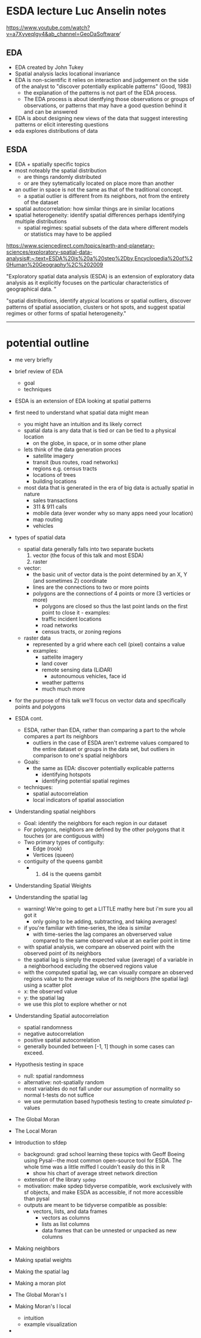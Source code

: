 # ESDA lecture Luc Anselin notes

https://www.youtube.com/watch?v=a7XyyeqIgy4&ab_channel=GeoDaSoftware⁄

## EDA 

- EDA created by John Tukey
- Spatial analysis lacks locational invariance 
- EDA is non-scientific it relies on interaction and judgement on the side of the analyst to "discover potentially explicable patterns" (Good, 1983)
  - the explanation of the patterns is not part of the EDA process.
  - The EDA process is about identfying those observations or groups of observations, or patterns that may have a good question behind it and can be answered
- EDA is about designing new views of the data that suggest interesting patterns or elicit interesting questions 
- eda explores distributions of data 

## ESDA 

- EDA + spatially specific topics
- most noteably the spatial distribution 
  - are things randomly distributed 
  - or are they sytematically located on place more than another 
- an outlier in space is not the same as that of the traditional concept. 
  - a spatial outlier is different from its neighbors, not from the entirety of the dataset 
- spatial autocorrelation: how similar things are in similar locations
- spatial heterogeneity: identify spatial differences perhaps identifying multiple distributions
  - spatial regimes: spatial subsets of the data where different models or statistics may have to be applied
  
  
https://www.sciencedirect.com/topics/earth-and-planetary-sciences/exploratory-spatial-data-analysis#:~:text=ESDA%20is%20a%20step%2Dby,Encyclopedia%20of%20Human%20Geography%2C%202009

"Exploratory spatial data analysis (ESDA) is an extension of exploratory data analysis as it explicitly focuses on the particular characteristics of geographical data. "

"spatial distributions, identify atypical locations or spatial outliers, discover patterns of spatial association, clusters or hot spots, and suggest spatial regimes or other forms of spatial heterogeneity."





---- 

# potential outline

- me very briefly
- brief review of EDA
  - goal
  - techniques
- ESDA is an extension of EDA looking at spatial patterns
- first need to understand what spatial data might mean
  - you might have an intuition and its likely correct
  - spatial data is any data that is tied or can be tied to a physical location
    - on the globe, in space, or in some other plane
  - lets think of the data generation proces
    - satellite imagery
    - transit (bus routes, road networks)
    - regions e.g. census tracts
    - locations of trees
    - building locations
  - most data that is generated in the era of big data is actually spatial in nature
    - sales transactions
    - 311 & 911 calls 
    - mobile data (ever wonder why so many apps need your location)
    - map routing
    - vehicles
- types of spatial data
  - spatial data generally falls into two separate buckets
    1. vector (the focus of this talk and most ESDA) 
    2. raster
  - vector:
    - the basic unit of vector data is the point determined by an X, Y (and sometimes Z) coordinate
    - lines are the connections to two or more points
    - polygons are the connections of 4 points or more (3 verticies or more)
      - polygons are closed so thus the last point lands on the first point to close it  - examples:
      - traffic incident locations
      - road networks
      - census tracts, or zoning regions
  - raster data
    - represented by a grid where each cell (pixel) contains a value 
    - examples:
      - sattelite imagery
      - land cover
      - remote sensing data (LiDAR)
        - autonoumous vehicles, face id 
      - weather patterns
      - much much more
- for the purpose of this talk we'll focus on vector data and specifically points and polygons
- ESDA cont. 
  - ESDA, rather than EDA, rather than comparing a part to the whole compares a part its neighbors
    - outliers in the case of ESDA aren't extreme values compared to the entire dataset or groups in the data set, but outliers in comparison to one's spatial neighbors
  - Goals:
    - the same as EDA: discover potentially explicable patterns
      - identifying hotspots
      - identifying potential spatial regimes
  - techniques:
    - spatial autocorrelation
    - local indicators of spatial association
- Understanding spatial neighbors
  - Goal: identify the neighbors for each region in our dataset
  - For polygons, neighbors are defined by the other polygons that it touches (or are contiguous with)
  - Two primary types of contiguity:
    - Edge (rook)
    - Vertices (queen)
  - contiguity of the queens gambit
    - 1. d4 is the queens gambit
- Understanding Spatial Weights
- Understanding the spatial lag
  - warning! We're going to get a LITTLE mathy here but i'm sure you all got it 
    - only going to be adding, subtracting, and taking averages! 
  - if you're familiar with time-series, the idea is similar
    - with time-series the lag compares an obverserved value compared to the same observed value at an earlier point in time
  - with spatial analysis, we compare an observed point with the observed point of its neighbors
  - the spatial lag is simply the expected value (average) of a variable in a neighborhood excluding the observed regions value 
  - with the computed spatial lag, we can visually compare an observed regions value to the average value of its neighbors (the spatial lag) using a scatter plot
  - x: the observed value
  - y: the spatial lag
  - we use this plot to explore whether or not 
- Understanding Spatial autocorrelation
  - spatial randomness
  - negative autocorrelation
  - positive spatial autocorrelation
  - generally bounded between [-1, 1] though in some cases can exceed. 
- Hypothesis testing in space
  - null: spatial randomness
  - alternative: not-spatially random
  - most variables do not fall under our assumption of normality so normal t-tests do not suffice
  - we use permutation based hypothesis testing to create _simulated_ p-values
- The Global Moran
- The Local Moran
- Introduction to sfdep
  - background: grad school learning these topics with Geoff Boeing using Pysal--the most common open-source tool for ESDA. The whole time was a little miffed I couldn't easily do this in R
    - show his chart of average street network direction
  - extension of the library `spdep` 
  - motivation: make spdep tidyverse compatible, work exclusively with sf objects, and make ESDA as accessible, if not more accessible than pysal
  - outputs are meant to be tidyverse compatible as possible:
    - vectors, lists, and data frames
      - vectors as columns
      - lists as list columns
      - data frames that can be unnested or unpacked as new columns
      
- Making neighbors
- Making spatial weights
- Making the spatial lag
- Making a moran plot
- The Global Moran's I
- Making Moran's I local
  - intuition
  - example visualization
-
  

    

      